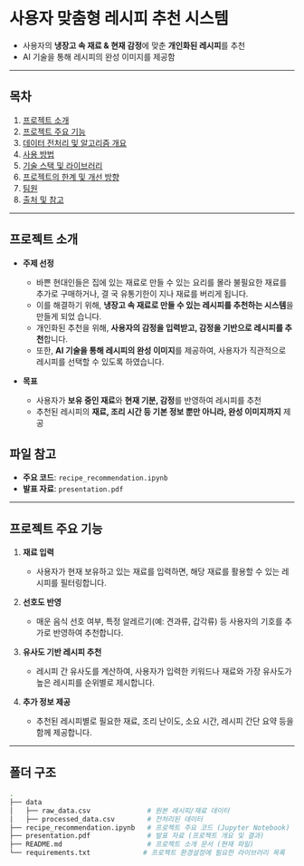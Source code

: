 # 사용자 맞춤형 레시피 추천 시스템
  - 사용자의 **냉장고 속 재료 & 현재 감정**에 맞춘 **개인화된 레시피**를 추천
  - AI 기술을 통해 레시피의 완성 이미지를 제공함

---

## 목차
1. [프로젝트 소개](#프로젝트-소개)
2. [프로젝트 주요 기능](#프로젝트-주요-기능)
3. [데이터 전처리 및 알고리즘 개요](#데이터-전처리-및-알고리즘-개요)
4. [사용 방법](#사용-방법)
5. [기술 스택 및 라이브러리](#기술-스택-및-라이브러리)
6. [프로젝트의 한계 및 개선 방향](#프로젝트의-한계-및-개선-방향)
7. [팀원](#팀원)
8. [출처 및 참고](#출처-및-참고)

---

## 프로젝트 소개

- **주제 선정**  
  - 바쁜 현대인들은 집에 있는 재료로 만들 수 있는 요리를 몰라 불필요한 재료를 추가로 구매하거나, 결     국 유통기한이 지나 재료를 버리게 됩니다.
  - 이를 해결하기 위해, **냉장고 속 재료로 만들 수 있는 레시피를 추천하는 시스템**을 만들게 되었     습니다.
  - 개인화된 추천을 위해, **사용자의 감정을 입력받고, 감정을 기반으로 레시피를 추천**합니다.
  - 또한, **AI 기술을 통해 레시피의 완성 이미지**를 제공하여, 사용자가 직관적으로 레시피를 선택할     수 있도록 하였습니다.

- **목표**  
  - 사용자가 **보유 중인 재료**와 **현재 기분, 감정**를 반영하여 레시피를 추천
  - 추천된 레시피의 **재료, 조리 시간 등 기본 정보 뿐만 아니라, 완성 이미지까지** 제공


## 파일 참고
- **주요 코드**: `recipe_recommendation.ipynb`
- **발표 자료**: `presentation.pdf`

---



## 프로젝트 주요 기능
1. **재료 입력**  
   - 사용자가 현재 보유하고 있는 재료를 입력하면, 해당 재료를 활용할 수 있는 레시피를 필터링합니다.

2. **선호도 반영**  
   - 매운 음식 선호 여부, 특정 알레르기(예: 견과류, 갑각류) 등 사용자의 기호를 추가로 반영하여 추천합니다.

3. **유사도 기반 레시피 추천**  
   - 레시피 간 유사도를 계산하여, 사용자가 입력한 키워드나 재료와 가장 유사도가 높은 레시피를 순위별로 제시합니다.

4. **추가 정보 제공**  
   - 추천된 레시피별로 필요한 재료, 조리 난이도, 소요 시간, 레시피 간단 요약 등을 함께 제공합니다.

---

## 폴더 구조

```bash
.
├── data
│   ├── raw_data.csv              # 원본 레시피/재료 데이터
│   ├── processed_data.csv        # 전처리된 데이터
├── recipe_recommendation.ipynb   # 프로젝트 주요 코드 (Jupyter Notebook)
├── presentation.pdf              # 발표 자료 (프로젝트 개요 및 결과)
├── README.md                     # 프로젝트 소개 문서 (현재 파일)
└── requirements.txt             # 프로젝트 환경설정에 필요한 라이브러리 목록
